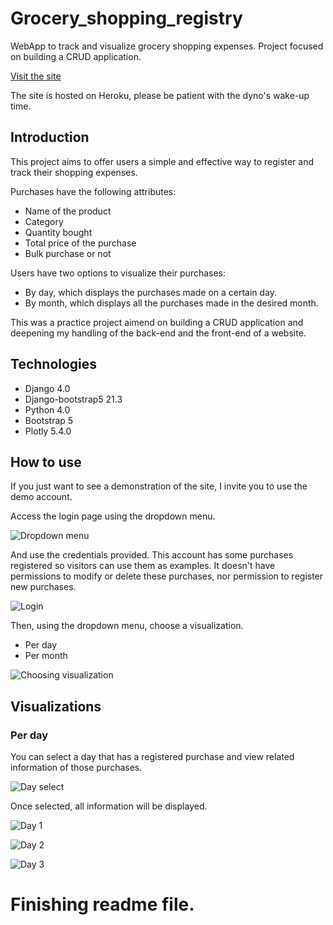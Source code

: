 # Grocery_shopping_registry
WebApp to track and visualize grocery shopping expenses. Project focused on 
building a CRUD application.

[Visit the site](https://registro-super.herokuapp.com/)

The site is hosted on Heroku, please be patient with the dyno's wake-up time.

## Introduction
This project aims to offer users a simple and effective way to register and track 
their shopping expenses.

Purchases have the following attributes:
* Name of the product
* Category
* Quantity bought
* Total price of the purchase
* Bulk purchase or not

Users have two options to visualize their purchases:
* By day, which displays the purchases made on a certain day.
* By month, which displays all the purchases made in the desired month.

This was a practice project aimend on building a CRUD application and deepening 
my handling of the back-end and the front-end of a website.

## Technologies
* Django  4.0
* Django-bootstrap5 21.3
* Python 4.0
* Bootstrap 5
* Plotly 5.4.0

## How to use
If you just want to see a demonstration of the site, I invite you to use the demo
 account.

Access the login page using the dropdown menu.

![Dropdown menu](https://i.imgur.com/zeWboN3.png "Dropdown menu")

And use the credentials provided. This account has some purchases registered so
 visitors can use them as examples.
It doesn't have permissions to modify or delete these purchases, nor permission to
 register new purchases.

![Login](https://i.imgur.com/imx2NwP.png "Login")

Then, using the dropdown menu, choose a visualization.
* Per day
* Per month

![Choosing visualization](https://i.imgur.com/8TiLZmA.png "Choosing visualization")

## Visualizations

### Per day

You can select a day that has a registered purchase and view related information of those purchases.

![Day select](https://i.imgur.com/SpejD4w.png "Day select")

Once selected, all information will be displayed.

![Day 1](https://i.imgur.com/s01IPE5.png "Day 1")

![Day 2](https://i.imgur.com/K8pvaGH.png "Day 2")

![Day 3](https://i.imgur.com/skQbkzD.png "Day 3")

# Finishing readme file.